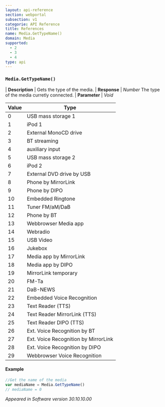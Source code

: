 ```yaml
---
layout: api-reference
section: webportal
subsection: v1
categorie: API Reference
title: References
name: Media.GetTypeName()
domain: Media
supported:
  - 2
  - 3
  - 4
type: api
---
```


### `Media.GetTypeName()`

| **Description** | Gets the type of the media.
| **Response** | *Number*  The type of the media curretly connected.
| **Parameter**   | *Void*

Value | Type
----|----
0 | USB mass storage 1
1 | iPod 1
2 | External MonoCD drive
3 | BT streaming
4 | auxiliary input
5 | USB mass storage 2
6 | iPod 2
7 | External DVD drive by USB
8 | Phone by MirrorLink
9 | Phone by DIPO
10 | Embedded Ringtone
11 | Tuner FM/aM/DaB
12 | Phone by BT
13 | Webbrowser Media app
14 | Webradio
15 | USB Video
16 | Jukebox
17 | Media app by MirrorLink
18 | Media app by DIPO
19 | MirrorLink temporary
20 | FM-Ta
21 | DaB-NEWS
22 | Embedded Voice Recognition
23 | Text Reader (TTS)
24 | Text Reader MirrorLink (TTS)
25 | Text Reader DIPO (TTS)
26 | Ext. Voice Recognition by BT
27 | Ext. Voice Recognition by MirrorLink
28 | Ext. Voice Recognition by DIPO
29 | Webbrowser Voice Recognition

#### Example

```javascript
//Get the name of the media
var mediaName = Media.GetTypeName()
// mediaName = 0
```

*Appeared in Software version 30.10.10.00*